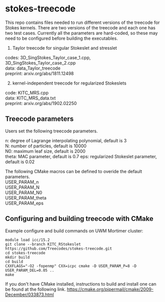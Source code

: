 # stokes-treecode

This repo contains files needed to run different versions of the treecode for Stokes kernels. There are two versions of the treecode and each one has two test cases. Currently all the parameters are hard-coded, so these may need to be configured before building the executables.

1. Taylor treecode for singular Stokeslet and stresslet

codes: 3D_SingStokes_Taylor_case_1.cpp, 3D_SingStokes_Taylor_case_2.cpp  
data: data_Taylor_treecode  
preprint: arxiv.org/abs/1811.12498

2. kernel-independent treecode for regularized Stokeslets

code: KITC_MRS.cpp  
data: KITC_MRS_data.txt  
preprint: arxiv.org/abs/1902.02250

## Treecode parameters

Users set the following treecode parameters. 

n: degree of Lagrange interpolating polynomial, default is 3  
N: number of particles, default is 10000  
N0: maximum leaf size, default is 2000  
theta: MAC parameter, default is 0.7 
eps: regularized Stokeslet parameter, default is 0.02  

The following CMake macros can be defined to overide the default parameters.  
USER_PARAM_n  
USER_PARAM_N  
USER_PARAM_N0  
USER_PARAM_theta  
USER_PARAM_eps  

## Configuring and building treecode with CMake

Example configure and build commands on UWM Mortimer cluster:  
```
module load icc/15.2
git clone --branch KITC_RStokeslet https://github.com/Treecodes/stokes-treecode.git
cd stokes-treecode
mkdir build
cd build
CXXFLAGS="-O2 -fopenmp" CXX=icpc cmake -D USER_PARAM_P=8 -D USER_PARAM_DEL=0.05 ..
make
```

If you don't have CMake installed, instructions to build and install one can be found at the following link. 
https://cmake.org/pipermail/cmake/2009-December/033873.html
